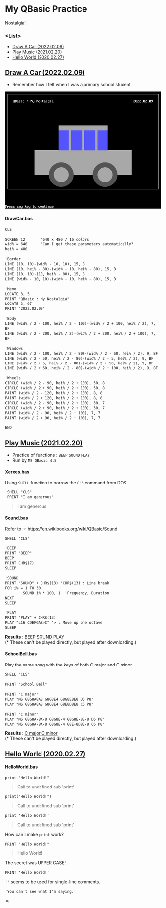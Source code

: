 # My QBasic Practice

Nostalgia!


### \<List>

- [Draw A Car (2022.02.09)](#draw-a-car-20220209)
- [Play Music (2021.02.20)](#play-music-20210220)
- [Hello World (2020.02.27)](#hello-world-20200227)


## [Draw A Car (2022.02.09)](#list)

- Remember how I felt when I was a primary school student

![Draw A Car](Images/QB_DrawingCar.PNG)

#### DrawCar.bas
```bas
CLS

SCREEN 12       '640 x 480 / 16 colors
wid% = 640      'Can I get these parameters automatically?
hei% = 480

'Border
LINE (10, 10)-(wid% - 10, 10), 15, B
LINE (10, hei% - 80)-(wid% - 10, hei% - 80), 15, B
LINE (10, 10)-(10, hei% - 80), 15, B
LINE (wid% - 10, 10)-(wid% - 10, hei% - 80), 15, B

'Memo
LOCATE 3, 5
PRINT "QBasic : My Nostalgia"
LOCATE 3, 67
PRINT "2022.02.09"

'Body
LINE (wid% / 2 - 100, hei% / 2 - 100)-(wid% / 2 + 100, hei% / 2), 7, BF
LINE (wid% / 2 - 200, hei% / 2)-(wid% / 2 + 200, hei% / 2 + 100), 7, BF

'Windows
LINE (wid% / 2 - 100, hei% / 2 - 80)-(wid% / 2 - 60, hei% / 2), 9, BF
LINE (wid% / 2 - 50, hei% / 2 - 80)-(wid% / 2 - 5, hei% / 2), 9, BF
LINE (wid% / 2 + 5, hei% / 2 - 80)-(wid% / 2 + 50, hei% / 2), 9, BF
LINE (wid% / 2 + 60, hei% / 2 - 80)-(wid% / 2 + 100, hei% / 2), 9, BF

'Wheels
CIRCLE (wid% / 2 - 90, hei% / 2 + 100), 50, 8
CIRCLE (wid% / 2 + 90, hei% / 2 + 100), 50, 8
PAINT (wid% / 2 - 120, hei% / 2 + 100), 8, 8
PAINT (wid% / 2 + 120, hei% / 2 + 100), 8, 8
CIRCLE (wid% / 2 - 90, hei% / 2 + 100), 30, 7
CIRCLE (wid% / 2 + 90, hei% / 2 + 100), 30, 7
PAINT (wid% / 2 - 90, hei% / 2 + 100), 7, 7
PAINT (wid% / 2 + 90, hei% / 2 + 100), 7, 7

END
```


## [Play Music (2021.02.20)](#list)

- Practice of functions : `BEEP` `SOUND` `PLAY`
- Run by `MS QBasic 4.5`

#### Xerxes.bas
Using `SHELL` function to borrow the `CLS` command from DOS
```Bas
 SHELL "CLS"
 PRINT "I am generous"
```
> I am generous

#### Sound.bas
Refer to ☞ https://en.wikibooks.org/wiki/QBasic/Sound
```Bas
SHELL "CLS"

'BEEP
PRINT "BEEP"
BEEP
PRINT CHR$(7)
SLEEP

'SOUND
PRINT "SOUND" + CHR$(13) 'CHR$(13) : Line break
FOR i% = 1 TO 30
        SOUND i% * 100, 1  'Frequency, Duration
NEXT
SLEEP

'PLAY
PRINT "PLAY" + CHR$(13)
PLAY "L16 CDEFGAB>C" '> : Move up one octave
SLEEP
```
**Results** : [BEEP](./Sounds/QB_SOUND_BEEP.wav) [SOUND](./Sounds/QB_SOUND_SOUND.wav) [PLAY](./Sounds/QB_SOUND_PLAY.wav)  
(* These can't be played directly, but played after downloading.)

#### SchoolBell.bas
Play the same song with the keys of both C major and C minor
```Bas
SHELL "CLS"

PRINT "School Bell"

PRINT "C major"
PLAY "MS G8G8A8A8 G8G8E4 G8G8E8E8 D6 P8"
PLAY "MS G8G8A8A8 G8G8E4 G8E8D8E8 C6 P8"

PRINT "C minor"
PLAY "MS G8G8A-8A-8 G8G8E-4 G8G8E-8E-8 D6 P8"
PLAY "MS G8G8A-8A-8 G8G8E-4 G8E-8D8E-8 C6 P8"
```
**Results** : [C major](./Sounds/QB_PLAY_C%20major.wav) [C minor](./Sounds/QB_PLAY_C%20minor.wav)  
(* These can't be played directly, but played after downloading.)


## [Hello World (2020.02.27)](](#list))

#### HelloWorld.bas

```Bas
print "Hello World!"
```
> Call to undefined sub 'print'

```Bas
print("Hello World!")
```
> Call to undefined sub 'print'

```Bas
print 'Hello World!'
```
> Call to undefined sub 'print'

How can I make `print` work?

```Bas
PRINT "Hello World!"
```
> Hello World!

The secret was UPPER CASE!

```Bas
PRINT 'Hello World!'
```
>
`''` seems to be used for single-line comments.

```Bas
'You can't see what I'm saying.'
```
ㅋ